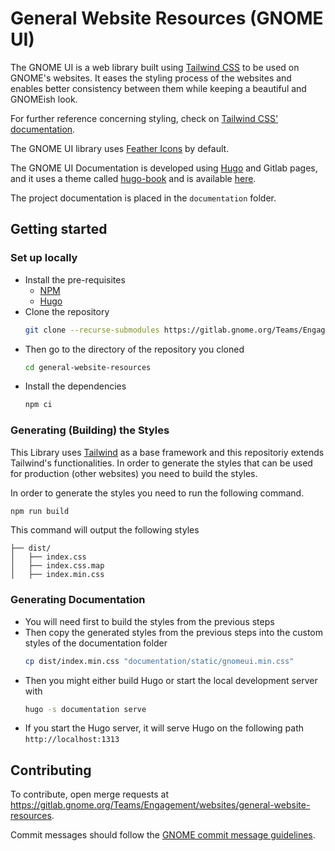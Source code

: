 # General Website Resources (GNOME UI)

The GNOME UI is a web library built using [Tailwind CSS](https://tailwindcss.com/) to be used on GNOME's websites. It eases the styling process of the websites and enables better consistency between them while keeping a beautiful and GNOMEish look.

For further reference concerning styling, check on [Tailwind CSS' documentation](https://tailwindcss.com/).

The GNOME UI library uses [Feather Icons](https://feathericons.com/) by default.

The GNOME UI Documentation is developed using [Hugo](https://gohugo.io/) and Gitlab pages, and it uses a theme called [hugo-book](https://github.com/alex-shpak/hugo-book) and is available [here](https://teams.pages.gitlab.gnome.org/Engagement/websites/general-website-resources/). 

The project documentation is placed in the `documentation` folder.

## Getting started

### Set up locally

- Install the pre-requisites
  - [NPM](https://www.npmjs.com/get-npm)
  - [Hugo](https://gohugo.io/getting-started/installing)
- Clone the repository
    ```sh
    git clone --recurse-submodules https://gitlab.gnome.org/Teams/Engagement/websites/general-website-resources.git
    ```
- Then go to the directory of the repository you cloned
    ```sh
    cd general-website-resources
    ```
- Install the dependencies
    ```sh
    npm ci
    ```

### Generating (Building) the Styles

This Library uses [Tailwind](https://tailwindcss.com/) as a base framework and this repositoriy extends Tailwind's functionalities. In order to generate the styles that can be used for production (other websites) you need to build the styles.

In order to generate the styles you need to run the following command.

```sh
npm run build
```` 

This command will output the following styles

```
├── dist/
│   ├── index.css
│   ├── index.css.map
│   ├── index.min.css
```

### Generating Documentation

- You will need first to build the styles from the previous steps
- Then copy the generated styles from the previous steps into the custom styles of the documentation folder
    ```sh
    cp dist/index.min.css "documentation/static/gnomeui.min.css"
    ```
- Then you might either build Hugo or start the local development server with
    ```sh
    hugo -s documentation serve
    ```
- If you start the Hugo server, it will serve Hugo on the following path `http://localhost:1313`

## Contributing
To contribute, open merge requests at https://gitlab.gnome.org/Teams/Engagement/websites/general-website-resources.

Commit messages should follow the [GNOME commit message
guidelines](https://wiki.gnome.org/Git/CommitMessages).
